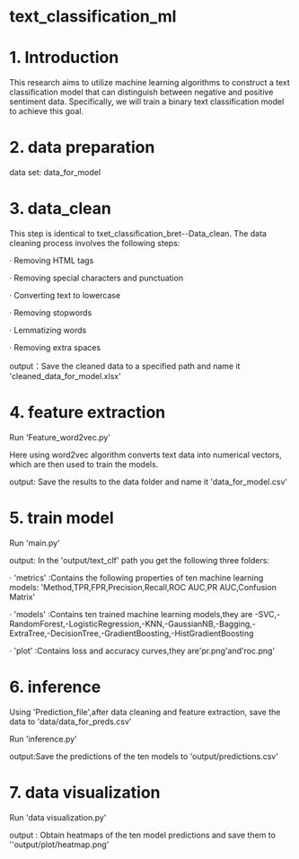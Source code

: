 # text_classification_ml
# 1. Introduction
This research aims to utilize machine learning algorithms to construct a text classification model that can distinguish between negative and positive sentiment data. Specifically, we will train a binary text classification model to achieve this goal.

# 2. data preparation
data set: data_for_model

# 3. data_clean

This step is identical to txet_classification_bret--Data_clean. The data cleaning process involves the following steps:

· Removing HTML tags

· Removing special characters and punctuation

· Converting text to lowercase

· Removing stopwords

· Lemmatizing words

· Removing extra spaces

output：Save the cleaned data to a specified path and name it 'cleaned_data_for_model.xlsx'

# 4. feature extraction

Run 'Feature_word2vec.py'

Here using word2vec algorithm converts text data into numerical vectors, which are then used to train the models.

output: Save the results to the data folder and name it 'data_for_model.csv'

# 5. train model

Run 'main.py'

output: In the 'output/text_clf' path you get the following three folders:

· 'metrics' :Contains the following properties of ten machine learning models: 'Method,TPR,FPR,Precision,Recall,ROC AUC,PR AUC,Confusion Matrix'

· 'models' :Contains ten trained machine learning models,they are -SVC,-RandomForest,-LogisticRegression,-KNN,-GaussianNB,-Bagging,-ExtraTree,-DecisionTree,-GradientBoosting,-HistGradientBoosting

· 'plot' :Contains loss and accuracy curves,they are'pr.png'and'roc.png'

# 6. inference
Using 'Prediction_file',after data cleaning and feature extraction, save the data to 'data/data_for_preds.csv'

Run 'inference.py'

output:Save the predictions of the ten models to 'output/predictions.csv'

# 7. data visualization

Run 'data visualization.py'

output : Obtain heatmaps of the ten model predictions and save them to ''output/plot/heatmap.png'

